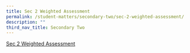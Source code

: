 ```yaml
---
title: Sec 2 Weighted Assessment
permalink: /student-matters/secondary-two/sec-2-weighted-assessment/
description: ""
third_nav_title: Secondary Two
---
```

[Sec 2 Weighted Assessment](https://for.edu.sg/2023-nss-t2wa-s2)